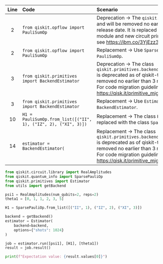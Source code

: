 | Line | Code | Scenario | Reference | Artifact | Refactoring |
| :--: | :--- | :------- | :-------: | :------- | :---------- |
| 2 | `from qiskit.opflow import PauliSumOp` | Deprecation -> The `qiskit.opflow` module is deprecated and will be removed no earlier than 3 months after the release date. It is replaced by the `qiskit.quantum_info` module and new circuit primitives. For more information, see https://ibm.co/3YjEzz3. | qrn_ddbb-7461b6 | qiskit.opflow |  |
| 2 | `from qiskit.opflow import PauliSumOp` | Replacement -> Use `SparsePauliOp` instead of `PauliSumOp`. | qrn_ddbb-7461b6 | PauliSumOp | `from qiskit.quantum_info import SparsePauliOp` |
| 3 | `from qiskit.primitives import BackendEstimator` | Deprecation -> The class `qiskit.primitives.backend_estimator.BackendEstimator` is deprecated as of qiskit-terra 0.24.0. It will be removed no earlier than 3 months after the release date. For code migration guidelines, visit https://qisk.it/primitive_migration. | qrn_ddbb-169366 | BackendEstimator |  |
| 3 | `from qiskit.primitives import BackendEstimator` | Replacement -> Use `Estimator` instead of `BackendEstimator`. | qrn_ddbb-169366 | BackendEstimator | `from qiskit.primitives import Estimator` |
| 10 | `H1 = PauliSumOp.from_list([("II", 1), ("IZ", 2), ("XI", 3)])` | Replacement -> The class `PauliSumOp` is deprecated and replaced with the class `SparsePauliOp`. | qrn_ddbb-7461b6 | PauliSumOp | `H1 = SparsePauliOp.from_list([("II", 1), ("IZ", 2), ("XI", 3)])` |
| 14 | `estimator = BackendEstimator(` | Replacement -> The class `qiskit.primitives.backend_estimator.BackendEstimator` is deprecated as of qiskit-terra 0.24.0. It will be removed no earlier than 3 months after the release date. For code migration guidelines, visit https://qisk.it/primitive_migration. | qrn_ddbb-169366 | BackendEstimator | `estimator = Estimator(` |

```python
from qiskit.circuit.library import RealAmplitudes
from qiskit.quantum_info import SparsePauliOp
from qiskit.primitives import Estimator
from utils import getBackend

psi1 = RealAmplitudes(num_qubits=2, reps=2)
theta1 = [0, 1, 1, 2, 3, 5]

H1 = SparsePauliOp.from_list([("II", 1), ("IZ", 2), ("XI", 3)])

backend = getBackend()
estimator = Estimator(
    backend=backend,
    options={"shots": 1024}
)

job = estimator.run([psi1], [H1], [theta1])
result = job.result()

print(f"Expectation value: {result.values[0]}")
```